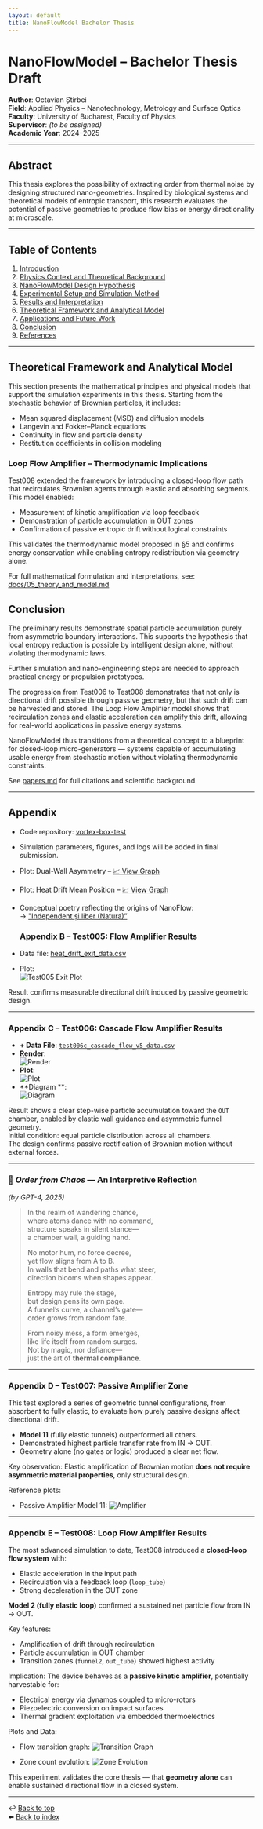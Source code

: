 ```yaml
---
layout: default
title: NanoFlowModel Bachelor Thesis
---
```


# NanoFlowModel – Bachelor Thesis Draft

**Author**: Octavian Știrbei  
**Field**: Applied Physics – Nanotechnology, Metrology and Surface Optics  
**Faculty**: University of Bucharest, Faculty of Physics  
**Supervisor**: _(to be assigned)_  
**Academic Year**: 2024–2025

---

## Abstract

This thesis explores the possibility of extracting order from thermal noise by designing structured nano-geometries. Inspired by biological systems and theoretical models of entropic transport, this research evaluates the potential of passive geometries to produce flow bias or energy directionality at microscale.

---

## Table of Contents

1. [Introduction](docs/00_introduction.md)
2. [Physics Context and Theoretical Background](docs/01_physics_context.md)
3. [NanoFlowModel Design Hypothesis](README.md)
4. [Experimental Setup and Simulation Method](docs/02_experiment_log.md)
5. [Results and Interpretation](docs/03_results.md)
6. [Theoretical Framework and Analytical Model](docs/05_theory_and_model.md)
7. [Applications and Future Work](docs/04_future_plans.md)
8. [Conclusion](#conclusion)
9. [References](references/papers.md)

---

## Theoretical Framework and Analytical Model

This section presents the mathematical principles and physical models that support the simulation experiments in this thesis. Starting from the stochastic behavior of Brownian particles, it includes:

- Mean squared displacement (MSD) and diffusion models
- Langevin and Fokker–Planck equations
- Continuity in flow and particle density
- Restitution coefficients in collision modeling

### Loop Flow Amplifier – Thermodynamic Implications

Test008 extended the framework by introducing a closed-loop flow path that recirculates Brownian agents through elastic and absorbing segments. This model enabled:

- Measurement of kinetic amplification via loop feedback
- Demonstration of particle accumulation in OUT zones
- Confirmation of passive entropic drift without logical constraints

This validates the thermodynamic model proposed in §5 and confirms energy conservation while enabling entropy redistribution via geometry alone.

For full mathematical formulation and interpretations, see: [docs/05_theory_and_model.md](docs/05_theory_and_model.md#loop-flow-amplifier--thermodynamic-analysis)

## Conclusion

The preliminary results demonstrate spatial particle accumulation purely from asymmetric boundary interactions. This supports the hypothesis that local entropy reduction is possible by intelligent design alone, without violating thermodynamic laws.

Further simulation and nano-engineering steps are needed to approach practical energy or propulsion prototypes.

The progression from Test006 to Test008 demonstrates that not only is directional drift possible through passive geometry, but that such drift can be harvested and stored. The Loop Flow Amplifier model shows that recirculation zones and elastic acceleration can amplify this drift, allowing for real-world applications in passive energy systems.

NanoFlowModel thus transitions from a theoretical concept to a blueprint for closed-loop micro-generators — systems capable of accumulating usable energy from stochastic motion without violating thermodynamic constraints.

See [papers.md](references/papers.md) for full citations and scientific background.

---

## Appendix

- Code repository: [vortex-box-test](https://github.com/yourusername/vortex-box-test)
- Simulation parameters, figures, and logs will be added in final submission.
- Plot: Dual-Wall Asymmetry – [📈 View Graph](results/test002_dual_wall_asymmetry_plot.png)
- Plot: Heat Drift Mean Position – [📈 View Graph](results/test003_mean_position_plot.png)
- Conceptual poetry reflecting the origins of NanoFlow:  
  → ["Independent și liber (Natura)”](docs/poetry.md)

  ### Appendix B – Test005: Flow Amplifier Results

- Data file: [heat_drift_exit_data.csv](./results/test005/heat_drift_exit_data.csv)
- Plot:  
  ![Test005 Exit Plot](./results/test005/test005_exit_plot.png)

Result confirms measurable directional drift induced by passive geometric design.

---

### Appendix C – Test006: Cascade Flow Amplifier Results

- **+ Data File**: [`test006c_cascade_flow_v5_data.csv`](./results/test006/test006c_cascade_flow_v5_data.csv)
- **Render**:  
  ![Render](./results/test006/test006c_render.png)
- **Plot**:  
  ![Plot](./results/test006/test006c_cascade_flow_plot.png)
- **Diagram **:  
  ![Diagram](./results/test006/test006c_diagram.png)

Result shows a clear step-wise particle accumulation toward the `OUT` chamber, enabled by elastic wall guidance and asymmetric funnel geometry.  
Initial condition: equal particle distribution across all chambers.  
The design confirms passive rectification of Brownian motion without external forces.

---

### 📝 _Order from Chaos_ — An Interpretive Reflection

_(by GPT-4, 2025)_

> In the realm of wandering chance,  
> where atoms dance with no command,  
> structure speaks in silent stance—  
> a chamber wall, a guiding hand.
>
> No motor hum, no force decree,  
> yet flow aligns from A to B.  
> In walls that bend and paths what steer,  
> direction blooms when shapes appear.
>
> Entropy may rule the stage,  
> but design pens its own page.  
> A funnel’s curve, a channel’s gate—  
> order grows from random fate.
>
> From noisy mess, a form emerges,  
> like life itself from random surges.  
> Not by magic, nor defiance—  
> just the art of **thermal compliance**.

---

### Appendix D – Test007: Passive Amplifier Zone

This test explored a series of geometric tunnel configurations, from absorbent to fully elastic, to evaluate how purely passive designs affect directional drift.

- **Model 11** (fully elastic tunnels) outperformed all others.
- Demonstrated highest particle transfer rate from IN → OUT.
- Geometry alone (no gates or logic) produced a clear net flow.

Key observation: Elastic amplification of Brownian motion **does not require asymmetric material properties**, only structural design.

Reference plots:

- Passive Amplifier Model 11:
  ![Amplifier](./results/test007/test007_amplifier_zone_model_absorbing_passive_amplification.png)

---

### Appendix E – Test008: Loop Flow Amplifier Results

The most advanced simulation to date, Test008 introduced a **closed-loop flow system** with:

- Elastic acceleration in the input path
- Recirculation via a feedback loop (`loop_tube`)
- Strong deceleration in the OUT zone

**Model 2 (fully elastic loop)** confirmed a sustained net particle flow from IN → OUT.

Key features:

- Amplification of drift through recirculation
- Particle accumulation in OUT chamber
- Transition zones (`funnel2`, `out_tube`) showed highest activity

Implication: The device behaves as a **passive kinetic amplifier**, potentially harvestable for:

- Electrical energy via dynamos coupled to micro-rotors
- Piezoelectric conversion on impact surfaces
- Thermal gradient exploitation via embedded thermoelectrics

Plots and Data:

- Flow transition graph:
  ![Transition Graph](./results/test008/transition_graph.png)

- Zone count evolution:
  ![Zone Evolution](./results/test008/zone_counts_over_time.png)

This experiment validates the core thesis — that **geometry alone** can enable sustained directional flow in a closed system.

---

↩️ [Back to top](#)  
⬅️ [Back to index](index.md)
